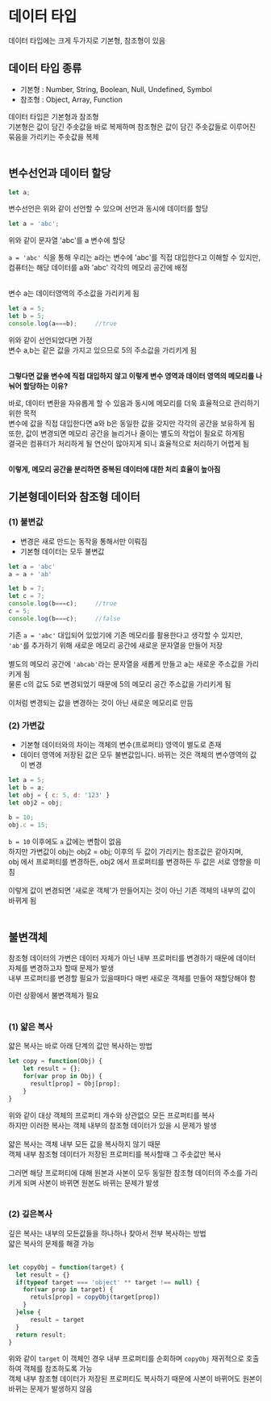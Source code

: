 # 데이터 타입
데이터 타입에는 크게 두가지로 기본형, 참조형이 있음<br>

## 데이터 타입 종류<br>

- 기본형 : Number, String, Boolean, Null, Undefined, Symbol<br>
- 참조형 : Object, Array, Function<br>

데이터 타입은 기본형과 참조형<br>
기본형은 값이 담긴 주솟값을 바로 복제하며 참조형은 값이 담긴 주솟값들로 이루어진 묶음을 가리키는 주솟값을 복제<br><br>

## 변수선언과 데이터 할당<br>

```javascript
let a;
```
변수선언은 위와 같이 선언할 수 있으며 선언과 동시에 데이터를 할당<br>

```javascript
let a = 'abc';
```

위와 같이 문자열 'abc'를 a 변수에 할당<br>

```a = 'abc'``` 식을 통해 우리는 a라는 변수에 'abc'를 직접 대입한다고 이해할 수 있지만, <br>
컴퓨터는 해당 데이터를 a와 'abc' 각각의 메모리 공간에 배정<br><br>

변수 a는 데이터영역의 주소값을 가리키게 됨<br>

```javascript
let a = 5;
let b = 5;
console.log(a===b);		//true
```
위와 같이 선언되었다면 가정<br>
변수 a,b는 같은 값을 가지고 있으므로 5의 주소값을 가리키게 됨<br><br>

**그렇다면 값을 변수에 직접 대입하지 않고 이렇게 변수 영역과 데이터 영역의 메모리를 나눠어 할당하는 이유?**<br>

바로, 데이터 변환을 자유롭게 할 수 있음과 동시에 메모리를 더욱 효율적으로 관리하기 위한 목적<br>
변수에 값을 직접 대입한다면 a와 b은 동일한 값을 갖지만 각각의 공간을 보유하게 됨<br>
또한, 값이 변경되면 메모리 공간을 늘리거나 줄이는 별도의 작업이 필요로 하게됨<br>
결국은 컴퓨터가 처리하게 될 연산이 많아지게 되니 효율적으로 처리하기 어렵게 됨<br><br>

**이렇게, 메모리 공간을 분리하면 중복된 데이터에 대한 처리 효율이 높아짐**<br>

## 기본형데이터와 참조형 데이터
### (1) 불변값 
- 변경은 새로 만드는 동작을 통해서만 이뤄짐<br>
- 기본형 데이터는 모두 불변값<br>


```javascript
let a = 'abc'
a = a + 'ab'

let b = 7;
let c = 7;
console.log(b===c);		//true
c = 5;
console.log(b===c);		//false
```

기존 ```a = 'abc'``` 대입되어 있었기에 기존 메모리를 활용한다고 생각할 수 있지만, <br>
```'ab'```를 추가하기 위해 새로운 메모리 공간에 새로운 문자열을 만들어 저장<br><br>
별도의 메모리 공간에 ```'abcab'```라는 문자열을 새롭게 만들고 a는 새로운 주소값을 가리키게 됨<br>
물론 c의 값도 5로 변경되었기 때문에 5의 메모리 공간 주소값을 가리키게 됨<br><br>
이처럼 변경되는 값을 변경하는 것이 아닌 새로운 메모리로 만듬<br>

### (2) 가변값
- 기본형 데이터와의 차이는 객체의 변수(프로퍼티) 영역이 별도로 존재<br>
- 데이터 영역에 저장된 값은 모두 불변값입니다. 바뀌는 것은 객체의 변수영역의 값이 변경<br>

```javascript
let a = 5;
let b = a;
let obj = { c: 5, d: '123' }
let obj2 = obj;
    
b = 10;
obj.c = 15;
```
```b = 10``` 이후에도 ```a``` 값에는 변함이 없음<br>
하지만 가변값이 obj는 obj2 = obj; 이후의 두 값이 가리키는 참조값은 같아지며,<br>
obj 에서 프로퍼티를 변경하든, obj2 에서 프로퍼티를 변경하든 두 값은 서로 영향을 미침<br><br>
이렇게 값이 변경되면 '새로운 객체'가 만들어지는 것이 아닌 기존 객체의 내부의 값이 바뀌게 됨<br><br>

## 불변객체<br>
참조형 데이터의 가변은 데이터 자체가 아닌 내부 프로퍼티를 변경하기 때문에 데이터 자체를 변경하고자 할때 문제가 발생<br>
내부 프로퍼티를 변경할 필요가 있을때마다 매번 새로운 객체를 만들어 재할당해야 함<br>

이런 상황에서 불변객체가 필요<br><br>

### (1) 얇은 복사<br>
얇은 복사는 바로 아래 단계의 값만 복사하는 방법<br>

```javascript
let copy = function(Obj) {
 	let result = {};
  	for(var prop in Obj) {
      result[prop] = Obj[prop];
    }
}
```
위와 같이 대상 객체의 프로퍼티 개수와 상관없으 모든 프로퍼티를 복사<br>
하지만 이러한 복사는 객체 내부의 참조형 데이터가 있을 시 문제가 발생<br><br>
얇은 복사는 객체 내부 모든 값을 복사하지 않기 때문<br>
객체 내부 참조형 데이터가 저장된 프로퍼티를 복사할때 그 주솟값만 복사<br><br>
그러면 해당 프로퍼티에 대해 원본과 사본이 모두 동일한 참조형 데이터의 주소를 가리키게 되며 사본이 바뀌면 원본도 바뀌는 문제가 발생<br><br>

### (2) 깊은복사<br>
깊은 복사는 내부의 모든값들을 하나하나 찾아서 전부 복사하는 방법<br>
얇은 복사의 문제를 해결 가능<br><br>
```javascript
let copyObj = function(target) {
  let result = {}
  if(typeof target === 'object' ** target !== null) {
    for(var prop in target) {
      retuls[prop] = copyObj(target[prop])
    }
  }else {
      result = target
  }
  return result;
}
```
위와 같이 ```target``` 이 객체인 경우 내부 프로퍼티를 순회하며 ```copyObj``` 재귀적으로 호출하여 객체를 참조하도록 가능<br> 
객체 내부 참조형 데이터가 저장된 프로퍼티도 복사하기 때문에 사본이 바뀌어도 원본이 바뀌는 문제가 발생하지 않음<br>


